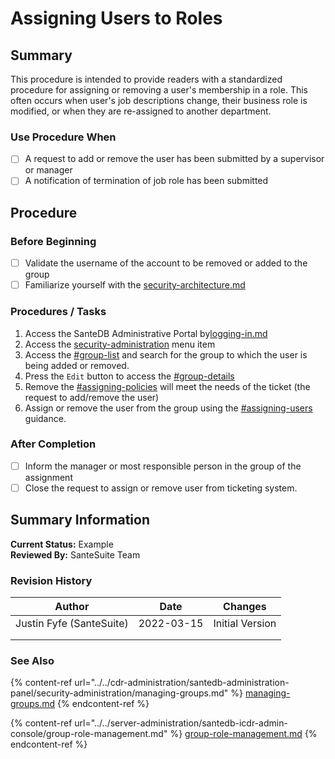 # Assigning Users to Roles

## Summary

This procedure is intended to provide readers with a standardized procedure for assigning or removing a user's membership in a role. This often occurs when user's job descriptions change, their business role is modified, or when they are re-assigned to another department.

### Use Procedure When

* [ ] A request to add or remove the user has been submitted by a supervisor or manager
* [ ] A notification of termination of job role has been submitted

## Procedure

### Before Beginning

* [ ] Validate the username of the account to be removed or added to the group
* [ ] Familiarize yourself with the [security-architecture.md](../../../santedb/security-architecture.md "mention")

### Procedures / Tasks

1. Access the SanteDB Administrative Portal by[logging-in.md](../../cdr-administration/santedb-administration-panel/logging-in.md "mention")
2. Access the [security-administration](../../cdr-administration/santedb-administration-panel/security-administration/ "mention") menu item
3. Access the [#group-list](../../cdr-administration/santedb-administration-panel/security-administration/managing-groups.md#group-list "mention") and search for the group to which the user is being added or removed.
4. Press the `Edit` button to access the  [#group-details](../../cdr-administration/santedb-administration-panel/security-administration/managing-groups.md#group-details "mention")
5. Remove the [#assigning-policies](../../cdr-administration/santedb-administration-panel/security-administration/managing-groups.md#assigning-policies "mention") will meet the needs of the ticket (the request to add/remove the user)
6. Assign or remove the user from the group using the [#assigning-users](../../cdr-administration/santedb-administration-panel/security-administration/managing-groups.md#assigning-users "mention") guidance.

### After Completion

* [ ] Inform the manager or most responsible person in the group of the assignment
* [ ] Close the request to assign or remove user from ticketing system.

## Summary Information

**Current Status:** Example\
**Reviewed By:** SanteSuite Team

### **Revision History**

| Author                   | Date       | Changes         |
| ------------------------ | ---------- | --------------- |
| Justin Fyfe (SanteSuite) | 2022-03-15 | Initial Version |
|                          |            |                 |
|                          |            |                 |

### See Also

{% content-ref url="../../cdr-administration/santedb-administration-panel/security-administration/managing-groups.md" %}
[managing-groups.md](../../cdr-administration/santedb-administration-panel/security-administration/managing-groups.md)
{% endcontent-ref %}

{% content-ref url="../../server-administration/santedb-icdr-admin-console/group-role-management.md" %}
[group-role-management.md](../../server-administration/santedb-icdr-admin-console/group-role-management.md)
{% endcontent-ref %}

